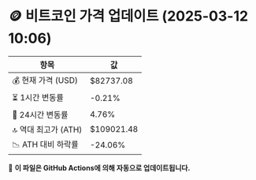 # 🪙 비트코인 가격 업데이트 (2025-03-12 10:06)

| 항목                | 값 |
|--------------------|----------------|
| 💰 현재 가격 (USD) | $82737.08 |
| ⏳ 1시간 변동률    | -0.21% |
| 📆 24시간 변동률   | 4.76% |
| 🔝 역대 최고가 (ATH) | $109021.48 |
| 📉 ATH 대비 하락률 | -24.06% |

🔄 **이 파일은 GitHub Actions에 의해 자동으로 업데이트됩니다.**
